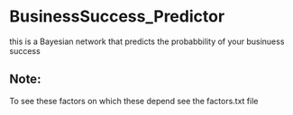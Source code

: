 # BusinessSuccess_Predictor
this is a Bayesian network that predicts the probabbility of your
businuess success 

## Note:
To see these factors on which these depend see the factors.txt file
